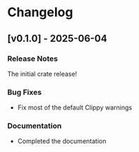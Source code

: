 # Changelog

## [v0.1.0] - 2025-06-04

### Release Notes

The initial crate release!


### Bug Fixes

- Fix most of the default Clippy warnings 

### Documentation

- Completed the documentation 

<!-- generated by git-cliff -->
